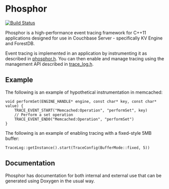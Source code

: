 # Phosphor

[![Build Status](https://travis-ci.org/couchbaselabs/phosphor.svg?branch=master)](https://travis-ci.org/couchbaselabs/phosphor)

Phosphor is a high-performance event tracing framework for C++11 applications
designed for use in Couchbase Server - specifically KV Engine and ForestDB.

Event tracing is implemented in an application by instrumenting it as
described in [phosphor.h](include/phosphor/phosphor.h). You can then enable
and manage tracing using the management API described in
[trace_log.h](include/phosphor/trace_log.h).

## Example
The following is an example of hypothetical instrumentation in memcached:

    void performSet(ENGINE_HANDLE* engine, const char* key, const char* value) {
        TRACE_EVENT_START("Memcached:Operation", "performSet", key)
        // Perform a set operation
        TRACE_EVENT_END0("Memcached:Operation", "performSet")
    }

The following is an example of enabling tracing with a fixed-style 5MB buffer:


    TraceLog::getInstance().start(TraceConfig(BufferMode::fixed, 5))
    
    
## Documentation

Phosphor has documentation for both internal and external use that can be
generated using Doxygen in the usual way.
